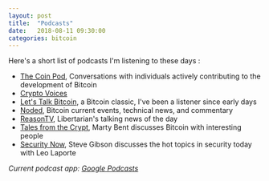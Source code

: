 ```yaml
---
layout: post
title:  "Podcasts"
date:   2018-08-11 09:30:00
categories: bitcoin
---
```

Here's a short list of podcasts I'm listening to these days :

* [The Coin Pod](https://www.stitcher.com/podcast/you-me-and-btc/the-coin-pod), Conversations with individuals actively contributing to the development of Bitcoin
* [Crypto Voices](https://cryptovoices.com/)
* [Let's Talk Bitcoin](https://letstalkbitcoin.com/blog/category/episodes), a Bitcoin classic, I've been a listener since early days
* [Noded](https://noded.org), Bitcoin current events, technical news, and commentary
* [ReasonTV](https://reason.com/reasontv), Libertarian's talking news of the day
* [Tales from the Crypt](https://talesfromthecrypt.libsyn.com), Marty Bent discusses Bitcoin with interesting people
* [Security Now](https://twit.tv/shows/security-now), Steve Gibson discusses the hot topics in security today with Leo Laporte

*Current podcast app:
   [Google Podcasts](https://play.google.com/store/apps/details?id=com.google.android.apps.podcasts&hl=en_US)*